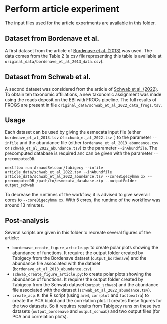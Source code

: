 # Perform article experiment

The input files used for the article experiments are available in this folder.

## Dataset from Bordenave et al.

A first dataset from the article of [Bordenave et al. (2013)](https://www.sciencedirect.com/science/article/pii/S0964830512002090) was used. The data comes from the Table 2 (a csv file representing this table is available at `original_data/bordenave_et_al_2013_data.csv`).

## Dataset from Schwab et al.

A second dataset was considered from the article of [Schwab et al. (2022)](https://www.sciencedirect.com/science/article/pii/S0360319922017426). To obtain teh taxonomic affiliations, a new taxonomic assignment was made using the reads deposit on the EBI with FROGs pipeline. The full results of FROGS are present in file `original_data/schwab_et_al_2022_data_frogs.tsv`.

## Usage

Each dataset can be used by giving the esmecata input file (either `bordenave_et_al_2013.tsv` or `schwab_et_al_2022.tsv `) to the parameter `--infile` and the abundance file (either `bordenave_et_al_2013_abundance.csv` or `schwab_et_al_2022_abundance.tsv`) to the parameter `--inAbundfile`. The precomputed database is required and can be given with the parameter `--precomputedDB`.

`nextflow run ArnaudBelcour/tabigecy --infile article_data/schwab_et_al_2022.tsv --inAbundfile article_data/schwab_et_al_2022_abundance.tsv --coreBigecyhmm xx --precomputedDB /path/to/esmecata_database.zip --outputFolder output_schwab`

To decrease the runtimes of the workflow, it is advised to give severail cores to `--coreBigecyhmm xx`. With 5 cores, the runtime of the workflow was around 13 minutes.

## Post-analysis

Several scripts are given in this folder to recreate several figures of the article:

- `bordenave_create_figure_article.py`: to create polar plots showing the abundance of functions. It requires the output folder created by Tabigecy from the Bordenave dataset (`output_bordenave`) and the abundance file associated with the dataset (`bordenave_et_al_2013_abundance.csv`).
- `schwab_create_figure_article.py`: to create polar plots showing the abundance of functions. It requires the output folder created by Tabigecy from the Schwab dataset (`output_schwab`) and the abundance file associated with the dataset (`schwab_et_al_2022_abundance.tsv`).
- `create_acp.R`: the R script (using `ade4`, `corrplot` and `factoextra`) to create the PCA biplot and the correlation plot. It creates these figures for the two datasets. So it requires results from Tabigecy runs on these two datasets (`output_bordenave` and `output_schwab`) and two output files (for PCA and correlation plots).